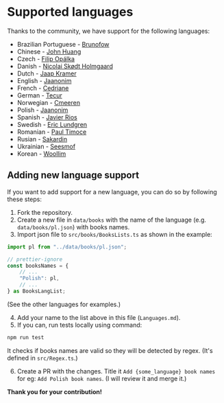 # Supported languages

Thanks to the community, we have support for the following languages:

-   Brazilian Portuguese - [Brunofow](https://github.com/brunofow)
-   Chinese - [John Huang](https://github.com/junwhuan)
-   Czech - [Filip Opálka](https://github.com/filip-opalka)
-   Danish - [Nicolai Skødt Holmgaard](https://github.com/Nicolai9852)
-   Dutch - [Jaap Kramer](https://github.com/jaapkramer)
-   English - [Jaanonim](https://github.com/jaanonim)
-   French - [Cedriane](https://github.com/Cedriane)
-   German - [Tecur](https://github.com/Tecur)
-   Norwegian - [Cmeeren](https://github.com/cmeeren)
-   Polish - [Jaanonim](https://github.com/jaanonim)
-   Spanish - [Javier Rios](https://github.com/JavierRiosN)
-   Swedish - [Eric Lundgren](https://github.com/TheFringe)
-   Romanian - [Paul Timoce](https://github.com/paultimoce)
-   Rusian - [Sakardin](https://github.com/Sakardin)
-   Ukrainian - [Seesmof](https://github.com/seesmof)
-   Korean - [Woollim](https://github.com/woollim)

## Adding new language support

If you want to add support for a new language, you can do so by following these steps:

1. Fork the repository.
2. Create a new file in `data/books` with the name of the language (e.g. `data/books/pl.json`) with books names.
3. Import json file to `src/books/BooksLists.ts` as shown in the example:

```ts
import pl from "../data/books/pl.json";
```

```ts
// prettier-ignore
const booksNames = {
	// ...
	"Polish": pl,
	// ...
} as BooksLangList;
```

(See the other languages for examples.)

4. Add your name to the list above in this file (`Languages.md`).
5. If you can, run tests locally using command: 
```sh
npm run test
```
It checks if books names are valid so they will be detected by regex. (It's defined in `src/Regex.ts`.) 

6. Create a PR with the changes. Title it `Add {some_language} book names` for eg: `Add Polish book names`. (I will review it and merge it.)

**Thank you for your contribution!**
